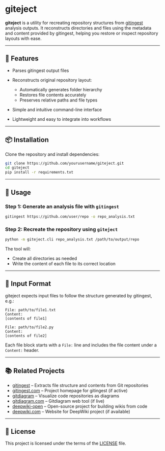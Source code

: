 # giteject

**giteject** is a utility for recreating repository structures from [gitingest](https://github.com/cyclotruc/gitingest) analysis outputs. It reconstructs directories and files using the metadata and content provided by gitingest, helping you restore or inspect repository layouts with ease.

---

## 🔧 Features

* Parses gitingest output files
* Reconstructs original repository layout:

  * Automatically generates folder hierarchy
  * Restores file contents accurately
  * Preserves relative paths and file types
* Simple and intuitive command-line interface
* Lightweight and easy to integrate into workflows

---

## 📦 Installation

Clone the repository and install dependencies:

```bash
git clone https://github.com/yourusername/giteject.git
cd giteject
pip install -r requirements.txt
```

---

## 🚀 Usage

### Step 1: Generate an analysis file with `gitingest`

```bash
gitingest https://github.com/user/repo -o repo_analysis.txt
```

### Step 2: Recreate the repository using `giteject`

```bash
python -m giteject.cli repo_analysis.txt /path/to/output/repo
```

The tool will:

* Create all directories as needed
* Write the content of each file to its correct location

---

## 📄 Input Format

giteject expects input files to follow the structure generated by gitingest, e.g.:

```
File: path/to/file1.txt
Content:
[contents of file1]

File: path/to/file2.py
Content:
[contents of file2]
```

Each file block starts with a `File:` line and includes the file content under a `Content:` header.

---

## 📚 Related Projects

* [gitingest](https://github.com/cyclotruc/gitingest) – Extracts file structure and contents from Git repositories
* [gitingest.com](https://gitingest.com) – Project homepage for gitingest (if active)
* [gitdiagram](https://github.com/ahmedkhaleel2004/gitdiagram) – Visualize code repositories as diagrams
* [gitdiagram.com](https://gitdiagram.com) – Gitdiagram web tool (if live)
* [deepwiki-open](https://github.com/AsyncFuncAI/deepwiki-open) – Open-source project for building wikis from code
* [deepwiki.com](https://deepwiki.com) – Website for DeepWiki project (if available)

---

## 📄 License

This project is licensed under the terms of the [LICENSE](LICENSE) file.
